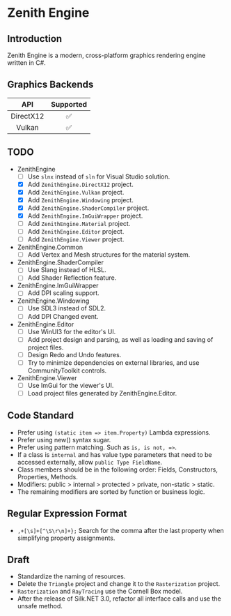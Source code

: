 ﻿# Zenith Engine

## Introduction
Zenith Engine is a modern, cross-platform graphics rendering engine written in C#.

## Graphics Backends
| API       | Supported |
| :-:       | :-------: |
| DirectX12 | ✅ |
| Vulkan    | ✅ |

## TODO
- ZenithEngine
	- [ ] Use `slnx` instead of `sln` for Visual Studio solution.
	- [x] Add `ZenithEngine.DirectX12` project.
	- [x] Add `ZenithEngine.Vulkan` project.
	- [x] Add `ZenithEngine.Windowing` project.
	- [x] Add `ZenithEngine.ShaderCompiler` project.
	- [x] Add `ZenithEngine.ImGuiWrapper` project.
	- [ ] Add `ZenithEngine.Material` project.
	- [ ] Add `ZenithEngine.Editor` project.
	- [ ] Add `ZenithEngine.Viewer` project.

- ZenithEngine.Common
	- [ ] Add Vertex and Mesh structures for the material system.

- ZenithEngine.ShaderCompiler
	- [ ] Use Slang instead of HLSL.
	- [ ] Add Shader Reflection feature.

- ZenithEngine.ImGuiWrapper
	- [ ] Add DPI scaling support.

- ZenithEngine.Windowing
	- [ ] Use SDL3 instead of SDL2.
	- [ ] Add DPI Changed event.

- ZenithEngine.Editor
	- [ ] Use WinUI3 for the editor's UI. 
	- [ ] Add project design and parsing, as well as loading and saving of project files.
	- [ ] Design Redo and Undo features.
	- [ ] Try to minimize dependencies on external libraries, and use CommunityToolkit controls.

- ZenithEngine.Viewer
	- [ ] Use ImGui for the viewer's UI.
	- [ ] Load project files generated by ZenithEngine.Editor.

## Code Standard
- Prefer using `(static item => item.Property)` Lambda expressions.
- Prefer using new() syntax sugar.
- Prefer using pattern matching. Such as `is, is not, =>`.
- If a class is `internal` and has value type parameters that need to be accessed externally, allow `public Type FieldName`.
- Class members should be in the following order: Fields, Constructors, Properties, Methods.
- Modifiers: public > internal > protected > private, non-static > static.
- The remaining modifiers are sorted by function or business logic.

## Regular Expression Format
- `,+[\s]+[^\S\r\n]+};` Search for the comma after the last property when simplifying property assignments.

## Draft
- Standardize the naming of resources.
- Delete the `Triangle` project and change it to the `Rasterization` project.
- `Rasterization` and `RayTracing` use the Cornell Box model.
- After the release of Silk.NET 3.0, refactor all interface calls and use the unsafe method.